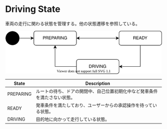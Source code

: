 # Driving State

車両の走行に関わる状態を管理する。他の状態遷移を参照している。

![driving-state](./driving-state.drawio.svg)

| State     | Description                                                                |
| --------- | -------------------------------------------------------------------------- |
| PREPARING | ルートの待ち、ドアの開閉中、自己位置初期化中など発車条件を満たさない状態。 |
| READY     | 発車条件を満たしており、ユーザーからの承認操作を待っている状態。           |
| DRIVING   | 目的地に向かって走行している状態。                                         |
